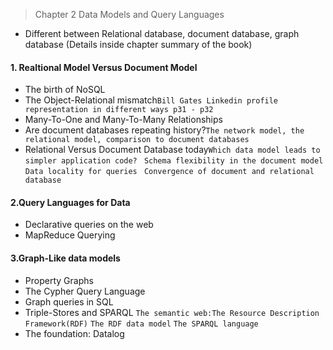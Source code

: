> Chapter 2 Data Models and Query Languages

* Different between Relational database, document database, graph database
(Details inside chapter summary of the book)


#### 1. Realtional Model Versus Document Model
* The birth of NoSQL
* The Object-Relational mismatch```Bill Gates Linkedin profile representation in different ways p31 - p32```
* Many-To-One and Many-To-Many Relationships
* Are document databases repeating history?```The network model, the relational model, comparison to document databases```
* Relational Versus Document Database today```Which data model leads to simpler application code?``` ``` Schema flexibility in the document model``` ```Data locality for queries ```   ```Convergence of document and relational database```
#### 2.Query Languages for Data
* Declarative queries on the web
* MapReduce Querying
#### 3.Graph-Like data models
* Property Graphs
* The Cypher Query Language
* Graph queries in SQL
* Triple-Stores and SPARQL ```The semantic web:The Resource Description Framework(RDF)``` ```The RDF data model``` ```The SPARQL language```
* The foundation: Datalog
